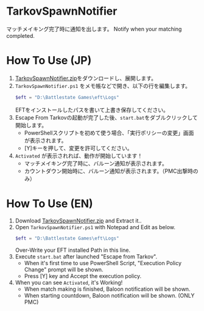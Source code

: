 # TarkovSpawnNotifier
マッチメイキング完了時に通知を出します。
Notify when your matching completed.

# How To Use (JP)
1. [TarkovSpawnNotifier.zip](https://github.com/advancedbear/TarkovSpawnNotifier/archive/refs/heads/main.zip)をダウンロードし、展開します。
2. `TarkovSpawnNotifier.ps1` をメモ帳などで開き、以下の行を編集します。
    ```PowerShell
    $eft = "D:\Battlestate Games\eft\Logs"
    ```
    EFTをインストールしたパスを書いて上書き保存してください。
3. Escape From Tarkovの起動が完了した後、`start.bat`をダブルクリックして開始します。
    - PowerShellスクリプトを初めて使う場合、「実行ポリシーの変更」画面が表示されます。
    - [Y]キーを押して、変更を許可してください。
4. `Activated` が表示されれば、動作が開始しています！
    - マッチメイキング完了時に、バルーン通知が表示されます。
    - カウントダウン開始時に、バルーン通知が表示されます。（PMC出撃時のみ）

# How To Use (EN)
1. Download [TarkovSpawnNotifier.zip](https://github.com/advancedbear/TarkovSpawnNotifier/archive/refs/heads/main.zip) and Extract it..
2. Open `TarkovSpawnNotifier.ps1` with Notepad and Edit as below.
    ```PowerShell
    $eft = "D:\Battlestate Games\eft\Logs"
    ```
    Over-Write your EFT installed Path in this line.
3. Execute `start.bat` after launched "Escape from Tarkov".
    * When it's first time to use PowerShell Script, "Execution Policy Change" prompt will be shown.
    * Press [Y] key and Accept the execution policy.
4. When you can see `Activated`, it's Working!
    * When match making is finished, Baloon notification will be shown.
    * When starting countdown, Baloon notification will be shown. (ONLY PMC)